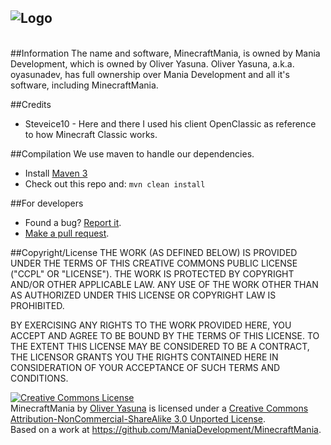 ![Logo](http://i48.tinypic.com/2q9vwc2.png)
-
<br>
##Information
The name and software, MinecraftMania, is owned by Mania Development, which is owned by Oliver Yasuna. Oliver Yasuna, a.k.a. oyasunadev, has full ownership over Mania Development and all it's software, including MinecraftMania.

##Credits
- Steveice10 - Here and there I used his client OpenClassic as reference to how Minecraft Classic works.

##Compilation
We use maven to handle our dependencies.

- Install [Maven 3](http://maven.apache.org/download.html)
- Check out this repo and: `mvn clean install`

##For developers
- Found a bug? [Report it](https://github.com/ManiaDevelopment/MinecraftMania/issues).
- [Make a pull request](https://github.com/ManiaDevelopment/MinecraftMania/pulls).

##Copyright/License
THE WORK (AS DEFINED BELOW) IS PROVIDED UNDER THE TERMS OF THIS CREATIVE COMMONS PUBLIC LICENSE ("CCPL" OR "LICENSE"). THE WORK IS PROTECTED BY COPYRIGHT AND/OR OTHER APPLICABLE LAW. ANY USE OF THE WORK OTHER THAN AS AUTHORIZED UNDER THIS LICENSE OR COPYRIGHT LAW IS PROHIBITED.

BY EXERCISING ANY RIGHTS TO THE WORK PROVIDED HERE, YOU ACCEPT AND AGREE TO BE BOUND BY THE TERMS OF THIS LICENSE. TO THE EXTENT THIS LICENSE MAY BE CONSIDERED TO BE A CONTRACT, THE LICENSOR GRANTS YOU THE RIGHTS CONTAINED HERE IN CONSIDERATION OF YOUR ACCEPTANCE OF SUCH TERMS AND CONDITIONS.

<a rel="license" href="http://creativecommons.org/licenses/by-nc-sa/3.0/"><img alt="Creative Commons License" style="border-width:0" src="http://i.creativecommons.org/l/by-nc-sa/3.0/88x31.png" /></a><br /><span xmlns:dct="http://purl.org/dc/terms/" property="dct:title">MinecraftMania</span> by <a xmlns:cc="http://creativecommons.org/ns#" href="http://maniadevelopment.com/minecraftmania/" property="cc:attributionName" rel="cc:attributionURL">Oliver Yasuna</a> is licensed under a <a rel="license" href="http://creativecommons.org/licenses/by-nc-sa/3.0/">Creative Commons Attribution-NonCommercial-ShareAlike 3.0 Unported License</a>.<br />Based on a work at <a xmlns:dct="http://purl.org/dc/terms/" href="https://github.com/ManiaDevelopment/MinecraftMania" rel="dct:source">https://github.com/ManiaDevelopment/MinecraftMania</a>.